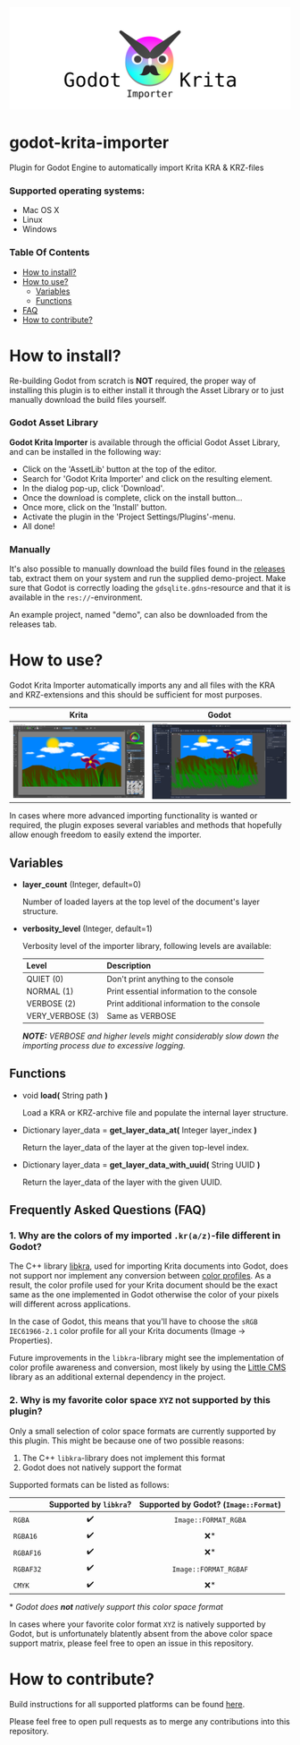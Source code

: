 ![Godot Krita Importer banner](icon/godot-krita-importer-banner.png?raw=true "Godot Krita Importer Banner")

# godot-krita-importer

Plugin for Godot Engine to automatically import Krita KRA & KRZ-files

### Supported operating systems:
- Mac OS X
- Linux
- Windows

### Table Of Contents

- [How to install?](#how-to-install)
- [How to use?](#how-to-use)
  - [Variables](#variables)
  - [Functions](#functions)
- [FAQ](#faq)
- [How to contribute?](#how-to-contribute)

# <a name="how-to-install">How to install?</a>

Re-building Godot from scratch is **NOT** required, the proper way of installing this plugin is to either install it through the Asset Library or to just manually download the build files yourself.

### Godot Asset Library

**Godot Krita Importer** is available through the official Godot Asset Library, and can be installed in the following way:

- Click on the 'AssetLib' button at the top of the editor.
- Search for 'Godot Krita Importer' and click on the resulting element.
- In the dialog pop-up, click 'Download'.
- Once the download is complete, click on the install button...
- Once more, click on the 'Install' button.
- Activate the plugin in the 'Project Settings/Plugins'-menu.
- All done!

### Manually

It's also possible to manually download the build files found in the [releases](https://github.com/2shady4u/godot-krita-importer/releases) tab, extract them on your system and run the supplied demo-project. Make sure that Godot is correctly loading the `gdsqlite.gdns`-resource and that it is available in the `res://`-environment.

An example project, named "demo", can also be downloaded from the releases tab.

# <a name="how-to-use">How to use?</a>

Godot Krita Importer automatically imports any and all files with the KRA and KRZ-extensions and this should be sufficient for most purposes.

Krita                      |  Godot
:-------------------------:|:-------------------------:
![Krita source file](readme/krita_source_file.png?raw=true "Krita source file") | ![Imported result in Godot](readme/godot_imported_scene.png?raw=true "Imported result in Godot")

In cases where more advanced importing functionality is wanted or required, the plugin exposes several variables and methods that hopefully allow enough freedom to easily extend the importer.

## <a name="variables">Variables</a>

- **layer_count** (Integer, default=0)

    Number of loaded layers at the top level of the document's layer structure. 

- **verbosity_level** (Integer, default=1)

    Verbosity level of the importer library, following levels are available:
    
    | Level            | Description                                 |
    |----------------- | ------------------------------------------- |
    | QUIET (0)        | Don't print anything to the console         |
    | NORMAL (1)       | Print essential information to the console  |
    | VERBOSE (2)      | Print additional information to the console |
    | VERY_VERBOSE (3) | Same as VERBOSE                             |
    
    ***NOTE:** VERBOSE and higher levels might considerably slow down the importing process due to excessive logging.*

## <a name="functions">Functions</a>

- void **load(** String path **)**

    Load a KRA or KRZ-archive file and populate the internal layer structure.

- Dictionary layer_data = **get_layer_data_at(** Integer layer_index **)**

    Return the layer_data of the layer at the given top-level index.

- Dictionary layer_data = **get_layer_data_with_uuid(** String UUID **)**

    Return the layer_data of the layer with the given UUID.

## <a name="faq">Frequently Asked Questions (FAQ)</a>

### 1. Why are the colors of my imported `.kr(a/z)`-file different in Godot?

The C++ library [libkra](https://github.com/2shady4u/libkra), used for importing Krita documents into Godot, does not support nor implement any conversion between [color profiles](https://en.wikipedia.org/wiki/ICC_profile). As a result, the color profile used for your Krita document should be the exact same as the one implemented in Godot otherwise the color of your pixels will different across applications.

In the case of Godot, this means that you'll have to choose the `sRGB IEC61966-2.1` color profile for all your Krita documents (Image -> Properties).

Future improvements in the `libkra`-library might see the implementation of color profile awareness and conversion, most likely by using the [Little CMS](https://www.littlecms.com/) library as an additional external dependency in the project.

### 2. Why is my favorite color space `XYZ` not supported by this plugin?

Only a small selection of color space formats are currently supported by this plugin. 
This might be because one of two possible reasons:

1. The C++ `libkra`-library does not implement this format
2. Godot does not natively support the format 

Supported formats can be listed as follows:

|           | Supported by `libkra`? | Supported by Godot? (`Image::Format`) |
|-----------|:----------------------:|:-------------------------------------:|
| `RGBA`    | :heavy_check_mark:     | `Image::FORMAT_RGBA`                  |
| `RGBA16`  | :heavy_check_mark:     | :x:*                                  |
| `RGBAF16` | :heavy_check_mark:     | :x:*                                  |
| `RGBAF32` | :heavy_check_mark:     | `Image::FORMAT_RGBAF`                 |
| `CMYK`    | :heavy_check_mark:     | :x:*                                  |

\* *Godot does **not** natively support this color space format*

In cases where your favorite color format `XYZ` is natively supported by Godot, but is unfortunately blatently absent from the above color space support matrix, please feel free to open an issue in this repository.

# <a name="how-to-contribute">How to contribute?</a>

Build instructions for all supported platforms can be found [here](docs/BUILD_INSTRUCTIONS.md).

Please feel free to open pull requests as to merge any contributions into this repository.